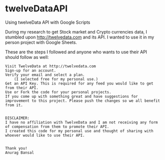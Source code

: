 # twelveDataAPI
Using twelveData API with Google Scripts

During my research to get Stock market and Crypto currencies data, I stumbled upon http://twelvedata.com and its API.
I wanted to use it in my person project with Google Sheets.

These are the steps I followed and anyone who wants to use their API should follow as well:

    Visit TwelveData at http://twelvedata.com
    Sign-up for an account.
    Verify your email and select a plan.
        (I selected free for my personal use.)
    Get an API Key. This is required for any feed you would like to get from their API.
    Use or Fork the code for your personal projects.
    If you come up with something great and have suggestions for improvement to this project. Please push the changes so we all benefit from it.


    DISCLAIMER:
    I have no affiliation with TwelveData and I am not receiving any form of compensation from them to promote their API.
    I created this code for my personal use and thought of sharing with whoever would like to use their API.


    Thank you!
    Anurag Bansal